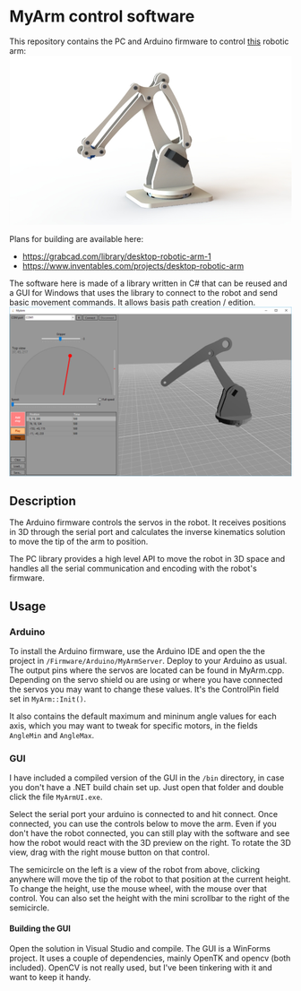MyArm control software
======================

This repository contains the PC and Arduino firmware to control [this](https://grabcad.com/library/desktop-robotic-arm-1) robotic arm: 
![Robot picture](/screenshots/00.jpg)

Plans for building are available here: 

* https://grabcad.com/library/desktop-robotic-arm-1
* https://www.inventables.com/projects/desktop-robotic-arm
 
The software here is made of a library written in C# that can be reused and a GUI for Windows that uses the library to connect to the robot and send basic movement commands. It allows basis path creation / edition. 
![GUI](/screenshots/01.png)

## Description

The Arduino firmware controls the servos in the robot. It receives positions in 3D through the serial port and calculates the inverse kinematics solution to move the tip of the arm to position. 

The PC library provides a high level API to move the robot in 3D space and handles all the serial communication and encoding with the robot's firmware. 

## Usage

### Arduino

To install the Arduino firmware, use the Arduino IDE and open the the project in `/Firmware/Arduino/MyArmServer`. Deploy to your Arduino as usual. The output pins where the servos are located can be found in MyArm.cpp. Depending on the servo shield ou are using or where you have connected the servos you may want to change these values. It's the ControlPin field set in `MyArm::Init()`. 

It also contains the default maximum and mininum angle values for each axis, which you may want to tweak for specific motors, in the fields `AngleMin` and `AngleMax`. 

### GUI

I have included a compiled version of the GUI in the `/bin` directory, in case you don't have a .NET build chain set up. Just open that folder and double click the file `MyArmUI.exe`. 

Select the serial port your arduino is connected to and hit connect. Once connected, you can use the controls below to move the arm. Even if you don't have the robot connected, you can still play with the software and see how the robot would react with the 3D preview on the right. To rotate the 3D view, drag with the right mouse button on that control. 

The semicircle on the left is a view of the robot from above, clicking anywhere will move the tip of the robot to that position at the current height. To change the height, use the mouse wheel, with the mouse over that control. You can also set the height with the mini scrollbar to the right of the semicircle. 

#### Building the GUI

Open the solution in Visual Studio and compile. The GUI is a WinForms project. It uses a couple of dependencies, mainly OpenTK and opencv (both included). OpenCV is not really used, but I've been tinkering with it and want to keep it handy.  
